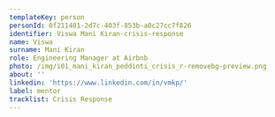 ```yaml
---
templateKey: person
personId: 0f211401-2d7c-403f-853b-a0c27cc7f826
identifier: Viswa Mani Kiran-crisis-response
name: Viswa
surname: Mani Kiran
role: Engineering Manager at Airbnb
photo: /img/i01_mani_kiran_peddinti_crisis_r-removebg-preview.png
about: ''
linkedin: 'https://www.linkedin.com/in/vmkp/'
label: mentor
tracklist: Crisis Response
---
```


